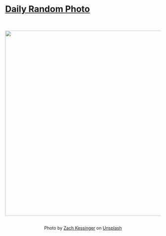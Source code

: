 # [Daily Random Photo](https://www.dailyrandomphoto.com/)

<div align="center">
  <br>
  <br>
  <a href="https://www.dailyrandomphoto.com/p/2025/2025-08-16/"><img src="https://images.unsplash.com/photo-1754206351637-42eb767d11c3?crop=entropy&cs=tinysrgb&fit=max&fm=jpg&ixid=M3w3NzUwOHwwfDF8cmFuZG9tfHx8fHx8fHx8MTc1NTMwNTE4MHw&ixlib=rb-4.1.0&q=80&w=1080" width="600px"></a>
  <br>
  <br>
  <p class="has-text-grey">Photo by <a href="https://unsplash.com/@wonderwallphotos?utm_source=Daily%20Random%20Photo&amp;utm_medium=referral" target="_blank" rel="noopener noreferrer">Zach Kessinger</a> on <a href="https://unsplash.com/photos/soft-light-reflects-on-the-calm-water-9lISGnROB-Y?utm_source=Daily%20Random%20Photo&amp;utm_medium=referral" target="_blank" rel="noopener noreferrer">Unsplash</a></p>
</div>
